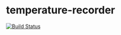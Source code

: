 # temperature-recorder
[![Build Status](https://travis-ci.org/marczykm/temperature-recorder.svg?branch=master)](https://travis-ci.org/marczykm/temperature-recorder)
